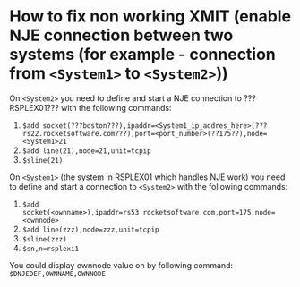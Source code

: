 # How to fix non working XMIT (enable NJE connection between two systems (for example - connection from ```<System1>``` to ```<System2>```))

On ```<System2>``` you need to define and start a NJE connection to ???RSPLEX01??? with the following commands: 

1.	```$add socket(???boston???),ipaddr=<System1_ip_addres_here>(???rs22.rocketsoftware.com???),port=<port_number>(??175??),node=<System1>21```
2.	```$add line(21),node=21,unit=tcpip```
3.	```$sline(21)```

On ```<System1>``` (the system in RSPLEX01 which handles NJE work) you need to define and start a connection to ```<System2>``` with the following commands:

1.	```$add socket(<ownname>),ipaddr=rs53.rocketsoftware.com,port=175,node=<ownnode>```
2.	```$add line(zzz),node=zzz,unit=tcpip```
3.	```$sline(zzz)```
4.	```$sn,n=rsplexi1```

You could  display ownnode value on <System2> by following command:
```$DNJEDEF,OWNNAME,OWNNODE```
